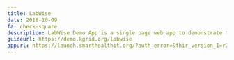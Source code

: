 ```yaml
---
title: LabWise
date: 2018-10-09
fa: check-square
description: LabWise Demo App is a single page web app to demonstrate the capabilities of KGrid and LabWise Knowledge Objects, which focus on test guidelines
guideurl: https://demo.kgrid.org/labwise
appurl: https://launch.smarthealthit.org/?auth_error=&fhir_version_1=r2&fhir_version_2=r3&iss=&launch_ehr=1&launch_url=https%3A%2F%2Fdemo.kgrid.org%2Flabwise%2Ffhir-app%2Flaunch.html&patient=&prov_skip_auth=1&provider=&pt_skip_auth=1&public_key=&sb=&sde=&sim_ehr=1&token_lifetime=15&user_pt=
---
```

